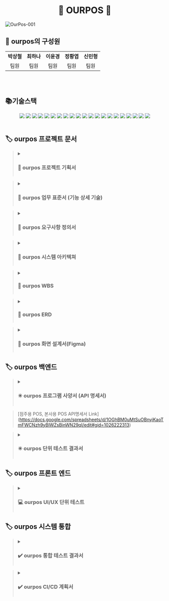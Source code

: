 <div align="center">

# :hamburger: OURPOS :hamburger:

</div>

![OurPos-001](https://github.com/beyond-sw-camp/be05-4th-3team-Our-POS/assets/156383201/ac367a79-e04b-4a06-a6e5-c12b2723fb76)



<h2 align="left">👥 ourpos의 구성원</h2>
<table>
  <tbody>
    <tr>
      <td align="center"><b>박상철</b><br /></td>
      <td align="center"><b>최하나</b><br /></td>
      <td align="center"><b>이윤경</b><br /></td>
      <td align="center"><b>정황엽</b><br /></td>
      <td align="center"><b>신민형</b><br /></td>
    </tr>
    <tr>
        <td align="center">팀원</td>
        <td align="center">팀원</td>
        <td align="center">팀원</td>
        <td align="center">팀원</td>
        <td align="center">팀원</td>
    </tr>
  </tbody>
</table>
<br/><br/>

<h2 align="left"> 📚기술스택 </h2>

<div align=center> 
  <img src="https://img.shields.io/badge/java-007396?style=for-the-badge&logo=java&logoColor=white"> 
  <img src="https://img.shields.io/badge/html5-E34F26?style=for-the-badge&logo=html5&logoColor=white"> 
  <img src="https://img.shields.io/badge/css-1572B6?style=for-the-badge&logo=css3&logoColor=white"> 
  <img src="https://img.shields.io/badge/javascript-F7DF1E?style=for-the-badge&logo=javascript&logoColor=black"> 
  <img src="https://img.shields.io/badge/mariaDB-003545?style=for-the-badge&logo=mariaDB&logoColor=white">  
  <img src="https://img.shields.io/badge/vue.js-4FC08D?style=for-the-badge&logo=vue.js&logoColor=white"> 
  <img src="https://img.shields.io/badge/bootstrap-7952B3?style=for-the-badge&logo=bootstrap&logoColor=white">
  <img src="https://img.shields.io/badge/apache tomcat-F8DC75?style=for-the-badge&logo=apachetomcat&logoColor=white">
  <img src="https://img.shields.io/badge/github-181717?style=for-the-badge&logo=github&logoColor=white">
  <img src="https://img.shields.io/badge/git-F05032?style=for-the-badge&logo=git&logoColor=white">
  <img src="https://img.shields.io/badge/springboot-6DB33F?style=for-the-badge&logo=springboot&logoColor=white">
  <img src="https://img.shields.io/badge/nginx-%23009639.svg?style=for-the-badge&logo=nginx&logoColor=white">
  <img src="https://img.shields.io/badge/docker-%230db7ed.svg?style=for-the-badge&logo=docker&logoColor=white"> 
  <img src="https://img.shields.io/badge/slack-%4A154B.svg?style=for-the-badge&logo=slack&logoColor=white"> 


  
  <img src="https://img.shields.io/badge/jenkins-D24939.svg?style=for-the-badge&logo=jenkins&logoColor=white"> 
  <img src="https://img.shields.io/badge/mariaDB-003545.svg?style=for-the-badge&logo=mariaDB&logoColor=white"> 
  <img src="https://img.shields.io/badge/ngrok-1F1E37.svg?style=for-the-badge&logo=ngrok&logoColor=white"> 

  
  <img src="https://img.shields.io/badge/intellijidea-000000.svg?style=for-the-badge&logo=intellijidea&logoColor=white"> 
  <img src="https://img.shields.io/badge/visualstudiocode-007ACC.svg?style=for-the-badge&logo=visualstudiocode&logoColor=white"> 
  <img src="https://img.shields.io/badge/figma-F24E1E.svg?style=for-the-badge&logo=figma&logoColor=white">
  <img src="https://img.shields.io/badge/amazonec2-FF9900.svg?style=for-the-badge&logo=amazonec2&logoColor=white"> 
  </div>
<br>

<h2 align="left">🏷️ ourpos 프로젝트 문서 </h2>

><details>
><summary><h3>📁 ourpos 프로젝트 기획서</h3></summary>
>[프로젝트 기획서 Link] (https://docs.google.com/document/d/16bPZb_D4clrZ0tqKmuFBGady2DPCxes2rAhIDuc3bQ8/edit?usp=sharing)
></details>

><details>
><summary><h3>📁 ourpos 업무 표준서 (기능 상세 기술)</h3></summary>
>[업무 표준 Link] (https://docs.google.com/document/d/1sSuaMNQTp1y-zOhpg8orO8gqbK2dpxX2T3s0QhyflUU/edit)
></details>

><details>
><summary><h3>📁 ourpos 요구사항 정의서</h3></summary>
>[요구사항 정의서 Link] (https://docs.google.com/spreadsheets/d/1OGhBM0uMtSuOBnyiKaoTmFWCNzh9yBIWZsBinWN29qI/edit#gid=374839476)
></details>

><details>
><summary><h3>📁 ourpos 시스템 아키텍쳐</h3></summary>
>![Web App Reference Architecture (3)](https://github.com/beyond-sw-camp/be05-fin-3team-OURPOS/assets/155698895/6fda9d1d-f181-41de-822b-88c2b664d5f5)
></details>

><details>
><summary><h3>📁 ourpos WBS</h3></summary>
>[WBS Link] (https://docs.google.com/spreadsheets/d/1OGhBM0uMtSuOBnyiKaoTmFWCNzh9yBIWZsBinWN29qI/edit#gid=1308199476)
></details>

><details>
><summary><h3>📁 ourpos ERD</h3></summary>
>[ERD Link] (https://www.erdcloud.com/d/JPNjAZ5zpek8r2zGC)
></details>

><details>
><summary><h3>📁 ourpos 화면 설계서(Figma)</h3></summary>
>[화면설계서 Link](https://www.figma.com/design/iqi38u8n1XngmPmkvINnDV/Untitled?node-id=0-1&t=jTdCdDf0tgFWFKv9-0)
></details>

<h2 align="left">🏷️ ourpos 백엔드  </h2>

><details>
><summary><h3>✴️ ourpos 프로그램 사양서 (API 명세서)</h3></summary>
>[모바일 어플리케이션, 키오스크 API명세서 Link] (https://docs.google.com/spreadsheets/d/1OGhBM0uMtSuOBnyiKaoTmFWCNzh9yBIWZsBinWN29qI/edit#gid=1805938231)

>[점주용 POS, 본사용 POS API명세서 Link] (https://docs.google.com/spreadsheets/d/1OGhBM0uMtSuOBnyiKaoTmFWCNzh9yBIWZsBinWN29qI/edit#gid=1026222313)
></details>

><details>
><summary><h3>✴️ ourpos 단위 테스트 결과서</h3></summary>
>[단위 테스트 결과서 Link] ()
></details>

<h2 align="left">🏷️ ourpos 프론트 엔드 </h2>

><details>
><summary><h3>💻 ourpos UI/UX 단위 테스트 </h3></summary>
>[UI/UX 단위 테스트 결과서 Link] ()
></details>

<h2 align="left">🏷️ ourpos 시스템 통합 </h2>

  > <details>
  > <summary><h3>✔️ ourpos 통합 테스트 결과서 </h3></summary>
  > [통합 테스트 결과서 Link] ()
  > </details>

  > <details>
  > <summary><h3>✔️ ourpos CI/CD 계획서 </h3></summary>
  > [CI/CD 계획서 Link] ()
  > </details>



